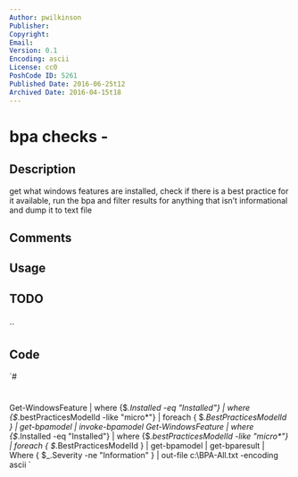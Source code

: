 ```yaml
---
Author: pwilkinson
Publisher: 
Copyright: 
Email: 
Version: 0.1
Encoding: ascii
License: cc0
PoshCode ID: 5261
Published Date: 2016-06-25t12
Archived Date: 2016-04-15t18
---
```


# bpa checks - 

## Description

get what windows features are installed, check if there is a best practice for it available, run the bpa and filter results for anything that isn’t informational and dump it to text file

## Comments



## Usage



## TODO



## 

``

## Code

`#
 #
 Get-WindowsFeature | where {$_.Installed -eq "Installed"} | where {$_.bestPracticesModelId -like "micro*"} | foreach { $_.BestPracticesModelId } | get-bpamodel | invoke-bpamodel
 Get-WindowsFeature | where {$_.Installed -eq "Installed"} | where {$_.bestPracticesModelId -like "micro*"} | foreach { $_.BestPracticesModelId } | get-bpamodel | get-bparesult | Where { $_.Severity -ne "Information" } | out-file c:\BPA-All.txt -encoding ascii
`


